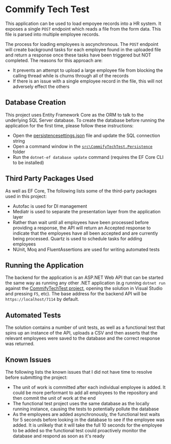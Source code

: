 
# Commify Tech Test

This application can be used to load empoyee records into a HR system. It exposes a single `POST` endpoint which reads a file from the form data. This file is parsed into multiple employee records.

The process for loading employees is ascynchronous. The `POST` endpoint will create background tasks for each employee found in the uploaded file and return a response once these tasks have been triggered but NOT completed. The reasons for this approach are:

* It prevents an attempt to upload a large employee file from blocking the calling thread while is churns through all of the records
* If there is an issue with a single employee record in the file, this will not adversely effect the others

## Database Creation

This project uses Entity Framework Core as the ORM to talk to the underlying SQL Server database. To create the database before running the application for the first time, please follow these instructions:

* Open the [persistencesettings.json](src/CommifyTechTest.Persistence/persistencesettings.json) file and update the SQL connection string
* Open a command window in the [`src\CommifyTechTest.Persistence`](src\CommifyTechTest.Persistence) folder
* Run the `dotnet-ef database update` command (requires the EF Core CLI to be installed)

## Third Party Packages Used

As well as EF Core, The following lists some of the third-party packages used in this project:

* Autofac is used for DI management
* Mediatr is used to separate the presentation layer from the application layer
* Rather than wait until all employees have been processed before providing a response, the API will return an Accepted response to indicate that the employees have all been accepted and are currently being processed. Quartz is used to schedule tasks for adding employees
* NUnit, Moq and FluentAssertions are used for writing automated tests

## Running the Application

The backend for the application is an ASP.NET Web API that can be started the same way as running any other .NET application (e.g running `dotnet run` against the [CommifyTechTest project](src/CommifyTechTest), opening the solution in Visual Studio and pressing `F5`, etc). The base address for the backend API will be `https://localhost/7114` by default.

## Automated Tests

The solution contains a number of unit tests, as well as a functional test that spins up an instance of the API, uploads a CSV and then asserts that the relevant employees were saved to the database and the correct response was returned.

## Known Issues

The following lists the known issues that I did not have time to resolve before submitting the project:

* The unit of work is committed after each individual employee is added. It could be more performant to add all employees to the repository and then commit the unit of work at the end
* The functional test project uses the same database as the locally running instance, causing the tests to potentially pollute the database
* As the employees are added asynchronously, the functional test waits for 5 seconds before looking in the database to see if the employee was added. It is unlikely that it will take the full 10 seconds for the employee to be added so the functional test could proactively monitor the database and respond as soon as it's ready